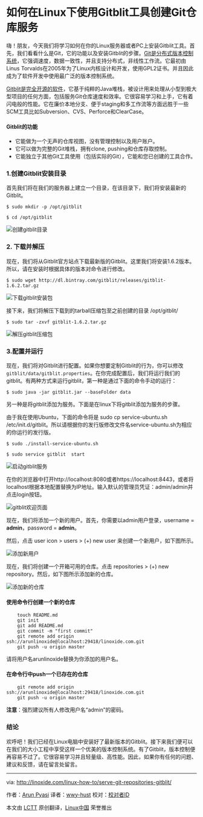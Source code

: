 如何在Linux下使用Gitblit工具创建Git仓库服务
================================================================================
嗨！朋友，今天我们将学习如何在你的Linux服务器或者PC上安装Gitblit工具。首先，我们看看什么是Git，它的功能以及安装Gitblit的步骤。[Git是分布式版本控制系统][1]，它强调速度，数据一致性，并且支持分布式，非线性工作流。它最初由Linus Torvalds在2005年为了Linux内核设计和开发，使用GPL2证书。并且因此成为了软件开发中使用最广泛的版本控制系统。

[Gitblit是完全开源的软件][2]，它基于纯粹的Java堆栈，被设计用来处理从小型到极大型项目的任何方面，包括服务Git仓库速度和效率。它很容易学习和上手，它有着闪电般的性能。它在廉价本地分支、便于staging和多工作流等方面远胜于一些SCM工具比如Subversion、CVS、Perforce和ClearCase。

#### Gitblit的功能 ####

- 它能做为一个无声的仓库视图，没有管理控制以及用户账户。
- 它可以做为完整的Git堆栈，拥有clone, pushing和仓库存取控制。
- 它能独立于其他Git工具使用（包括实际的Git），它能和您已创建的工具合作。

### 1.创建Gitblit安装目录 ###

首先我们将在我们的服务器上建立一个目录，在该目录下，我们将安装最新的Gitblit。

    $ sudo mkdir -p /opt/gitblit

    $ cd /opt/gitblit

![创建gitblit目录](http://blog.linoxide.com/wp-content/uploads/2015/01/creating-directory-gitblit.png)

### 2. 下载并解压 ###

现在，我们将从Gitblit官方站点下载最新版的Gitblit。这里我们将安装1.6.2版本。所以，请在安装时根据具体的版本对命令进行修改。

    $ sudo wget http://dl.bintray.com/gitblit/releases/gitblit-1.6.2.tar.gz

![下载gitblit安装包](http://blog.linoxide.com/wp-content/uploads/2015/01/downloading-gitblit.png)

接下来，我们将解压下载到的tarball压缩包至之前创建的目录 /opt/gitblit/

    $ sudo tar -zxvf gitblit-1.6.2.tar.gz

![解压gitblit压缩包](http://blog.linoxide.com/wp-content/uploads/2015/01/extracting-gitblit-tar.png)

### 3.配置并运行 ###

现在，我们将对Gitblit进行配置。如果你想要定制Gitblit的行为，你可以修改`gitblit/data/gitblit.properties`。在你完成配置后，我们将运行我们的gitblit。有两种方式来运行gitblit，第一种是通过下面的命令手动的运行：

    $ sudo java -jar gitblit.jar --baseFolder data

另一种是将gitblit添加为服务。下面是在linux下将gitblit添加为服务的步骤。

由于我在使用Ubuntu，下面的命令将是  sudo cp service-ubuntu.sh /etc/init.d/gitblit。所以请根据你的发行版修改文件名service-ubuntu.sh为相应的你运行的发行版。

    $ sudo ./install-service-ubuntu.sh

    $ sudo service gitblit  start

![启动gitblit服务](http://blog.linoxide.com/wp-content/uploads/2015/01/starting-gitblit-service.png)

在你的浏览器中打开http://localhost:8080或者https://localhost:8443，或者将localhost根据本地配置替换为IP地址。输入默认的管理员凭证：admin/admin并点击login按钮。

![gitblit欢迎页面](http://blog.linoxide.com/wp-content/uploads/2015/01/gitblit-welcome.png)

现在，我们将添加一个新的用户。首先，你需要以admin用户登录，username = **admin**，password = **admin**。

然后，点击 user icon > users > (+) new user 来创建一个新用户，如下图所示。

![添加新用户](http://blog.linoxide.com/wp-content/uploads/2015/01/add-user.png)

现在，我们将创建一个开箱可用的仓库。点击 repositories > (+) new repository。然后，如下图所示添加新的仓库。

![添加新的仓库](http://blog.linoxide.com/wp-content/uploads/2015/01/add-new-repository.png)

#### 使用命令行创建一个新的仓库 ####

        touch README.md
        git init
        git add README.md
        git commit -m "first commit"
        git remote add origin ssh://arunlinoxide@localhost:29418/linoxide.com.git
        git push -u origin master

请将用户名arunlinoxide替换为你添加的用户名。

#### 在命令行中push一个已存在的仓库 ####

        git remote add origin ssh://arunlinoxide@localhost:29418/linoxide.com.git
        git push -u origin master

**注意**：强烈建议所有人修改用户名“admin”的密码。

### 结论 ###

欢呼吧！我们已经在Linux电脑中安装好了最新版本的Gitblit。接下来我们便可以在我们的大小工程中享受这样一个优美的版本控制系统。有了Gitblit，版本控制便再容易不过了。它很容易学习并且轻量级、高性能。因此，如果你有任何的问题、建议和反馈，请在留言处留言。

--------------------------------------------------------------------------------

via: http://linoxide.com/linux-how-to/serve-git-repositories-gitblit/

作者：[Arun Pyasi][a]
译者：[wwy-hust](https://github.com/wwy-hust)
校对：[校对者ID](https://github.com/校对者ID)

本文由 [LCTT](https://github.com/LCTT/TranslateProject) 原创翻译，[Linux中国](http://linux.cn/) 荣誉推出

[a]:http://linoxide.com/author/arunp/
[1]:http://git-scm.com/
[2]:http://gitblit.com/
